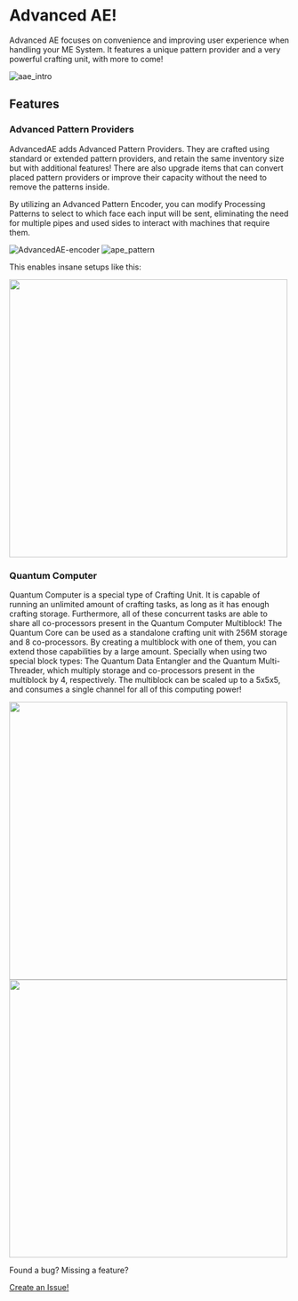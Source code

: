  # Advanced AE!

Advanced AE focuses on convenience and improving user experience when handling your ME System.
It features a unique pattern provider and a very powerful crafting unit, with more to come!

![aae_intro](https://github.com/user-attachments/assets/dd963d52-fd07-425a-a783-b06eed97e7ee)

## Features

### Advanced Pattern Providers

AdvancedAE adds Advanced Pattern Providers. They are crafted using standard or extended pattern providers, and retain the same inventory size but with additional features!
There are also upgrade items that can convert placed pattern providers or improve their capacity without the need to remove the patterns inside.

By utilizing an Advanced Pattern Encoder, you can modify Processing Patterns to select to which face each input will be sent, eliminating the need for multiple pipes and used sides to interact with machines that require them.

![AdvancedAE-encoder](https://github.com/user-attachments/assets/83efe9aa-f8be-493b-994a-bcd39efa401b)
![ape_pattern](https://github.com/user-attachments/assets/7172ef29-7771-4334-b989-8ffed808bbb3)

This enables insane setups like this:

<img src="https://github.com/user-attachments/assets/b8c4fbd6-a3d4-44c8-a518-28846c7e6115" width="500">

### Quantum Computer

Quantum Computer is a special type of Crafting Unit. It is capable of running an unlimited amount of crafting tasks, as long as it has enough crafting storage.
Furthermore, all of these concurrent tasks are able to share all co-processors present in the Quantum Computer Multiblock!
The Quantum Core can be used as a standalone crafting unit with 256M storage and 8 co-processors. By creating a multiblock with one of them, you can extend those capabilities by a large amount.
Specially when using two special block types: The Quantum Data Entangler and the Quantum Multi-Threader, which multiply storage and co-processors present in the multiblock by 4, respectively.
The multiblock can be scaled up to a 5x5x5, and consumes a single channel for all of this computing power!

<img src="https://github.com/user-attachments/assets/4016908f-8303-4e0f-8efb-0951198d8c21" height="500"><img src="https://github.com/user-attachments/assets/8c18e183-7515-40fe-9699-e214a95e197b" height="500">

Found a bug? Missing a feature?

[Create an Issue!](https://github.com/pedroksl/AdvancedAE/issues)
